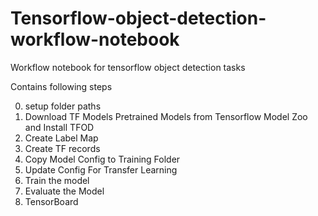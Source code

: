 # Tensorflow-object-detection-workflow-notebook
Workflow notebook for tensorflow object detection tasks

Contains following steps

0. setup folder paths
1. Download TF Models Pretrained Models from Tensorflow Model Zoo and Install TFOD
2. Create Label Map
3. Create TF records
4. Copy Model Config to Training Folder
5. Update Config For Transfer Learning
6. Train the model
7. Evaluate the Model
8. TensorBoard
